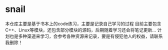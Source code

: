 # snail
本仓库主要是基于书本上的code练习，主要是记录自己学习的过程
目前主要包含C++、Linux等模块，还包含部分模块的源码，后期随着学习还会将笔记更新...
计划也是多种渠道来学习，会参考各种资源来记录，要是有侵犯他人的权益，请联系我删除！